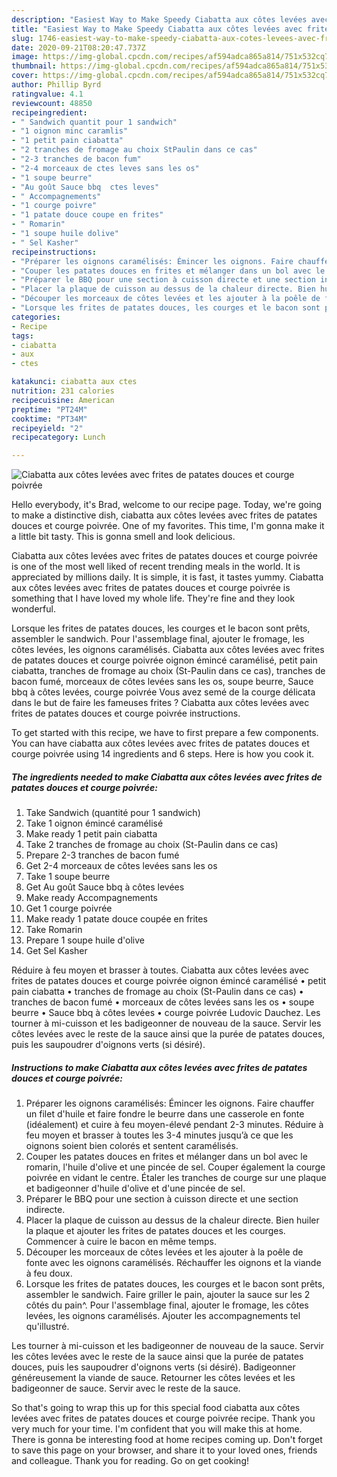 ```yaml
---
description: "Easiest Way to Make Speedy Ciabatta aux côtes levées avec frites de patates douces et courge poivrée"
title: "Easiest Way to Make Speedy Ciabatta aux côtes levées avec frites de patates douces et courge poivrée"
slug: 1746-easiest-way-to-make-speedy-ciabatta-aux-cotes-levees-avec-frites-de-patates-douces-et-courge-poivree
date: 2020-09-21T08:20:47.737Z
image: https://img-global.cpcdn.com/recipes/af594adca865a814/751x532cq70/ciabatta-aux-cotes-levees-avec-frites-de-patates-douces-et-courge-poivree-photo-principale-de-la-recette.jpg
thumbnail: https://img-global.cpcdn.com/recipes/af594adca865a814/751x532cq70/ciabatta-aux-cotes-levees-avec-frites-de-patates-douces-et-courge-poivree-photo-principale-de-la-recette.jpg
cover: https://img-global.cpcdn.com/recipes/af594adca865a814/751x532cq70/ciabatta-aux-cotes-levees-avec-frites-de-patates-douces-et-courge-poivree-photo-principale-de-la-recette.jpg
author: Phillip Byrd
ratingvalue: 4.1
reviewcount: 48850
recipeingredient:
- " Sandwich quantit pour 1 sandwich"
- "1 oignon minc caramlis"
- "1 petit pain ciabatta"
- "2 tranches de fromage au choix StPaulin dans ce cas"
- "2-3 tranches de bacon fum"
- "2-4 morceaux de ctes leves sans les os"
- "1 soupe beurre"
- "Au goût Sauce bbq  ctes leves"
- " Accompagnements"
- "1 courge poivre"
- "1 patate douce coupe en frites"
- " Romarin"
- "1 soupe huile dolive"
- " Sel Kasher"
recipeinstructions:
- "Préparer les oignons caramélisés: Émincer les oignons. Faire chauffer un filet d&#39;huile et faire fondre le beurre dans une casserole en fonte (idéalement) et cuire à feu moyen-élevé pendant 2-3 minutes. Réduire à feu moyen et brasser à toutes les 3-4 minutes jusqu’à ce que les oignons soient bien colorés et sentent caramélisés."
- "Couper les patates douces en frites et mélanger dans un bol avec le romarin, l&#39;huile d&#39;olive et une pincée de sel. Couper également la courge poivrée en vidant le centre. Étaler les tranches de courge sur une plaque et badigeonner d&#39;huile d&#39;olive et d&#39;une pincée de sel."
- "Préparer le BBQ pour une section à cuisson directe et une section indirecte."
- "Placer la plaque de cuisson au dessus de la chaleur directe. Bien huiler la plaque et ajouter les frites de patates douces et les courges. Commencer à cuire le bacon en même temps."
- "Découper les morceaux de côtes levées et les ajouter à la poêle de fonte avec les oignons caramélisés. Réchauffer les oignons et la viande à feu doux."
- "Lorsque les frites de patates douces, les courges et le bacon sont prêts, assembler le sandwich. Faire griller le pain, ajouter la sauce sur les 2 côtés du pain^. Pour l&#39;assemblage final, ajouter le fromage, les côtes levées, les oignons caramélisés. Ajouter les accompagnements tel qu&#39;illustré."
categories:
- Recipe
tags:
- ciabatta
- aux
- ctes

katakunci: ciabatta aux ctes 
nutrition: 231 calories
recipecuisine: American
preptime: "PT24M"
cooktime: "PT34M"
recipeyield: "2"
recipecategory: Lunch

---
```



![Ciabatta aux côtes levées avec frites de patates douces et courge poivrée](https://img-global.cpcdn.com/recipes/af594adca865a814/751x532cq70/ciabatta-aux-cotes-levees-avec-frites-de-patates-douces-et-courge-poivree-photo-principale-de-la-recette.jpg)

Hello everybody, it's Brad, welcome to our recipe page. Today, we're going to make a distinctive dish, ciabatta aux côtes levées avec frites de patates douces et courge poivrée. One of my favorites. This time, I'm gonna make it a little bit tasty. This is gonna smell and look delicious.

Ciabatta aux côtes levées avec frites de patates douces et courge poivrée is one of the most well liked of recent trending meals in the world. It is appreciated by millions daily. It is simple, it is fast, it tastes yummy. Ciabatta aux côtes levées avec frites de patates douces et courge poivrée is something that I have loved my whole life. They're fine and they look wonderful.

Lorsque les frites de patates douces, les courges et le bacon sont prêts, assembler le sandwich. Pour l&#39;assemblage final, ajouter le fromage, les côtes levées, les oignons caramélisés. Ciabatta aux côtes levées avec frites de patates douces et courge poivrée oignon émincé caramélisé, petit pain ciabatta, tranches de fromage au choix (St-Paulin dans ce cas), tranches de bacon fumé, morceaux de côtes levées sans les os, soupe beurre, Sauce bbq à côtes levées, courge poivrée Vous avez semé de la courge délicata dans le but de faire les fameuses frites ? Ciabatta aux côtes levées avec frites de patates douces et courge poivrée instructions.


To get started with this recipe, we have to first prepare a few components. You can have ciabatta aux côtes levées avec frites de patates douces et courge poivrée using 14 ingredients and 6 steps. Here is how you cook it.

<!--inarticleads1-->

##### The ingredients needed to make Ciabatta aux côtes levées avec frites de patates douces et courge poivrée:

1. Take  Sandwich (quantité pour 1 sandwich)
1. Take 1 oignon émincé caramélisé
1. Make ready 1 petit pain ciabatta
1. Take 2 tranches de fromage au choix (St-Paulin dans ce cas)
1. Prepare 2-3 tranches de bacon fumé
1. Get 2-4 morceaux de côtes levées sans les os
1. Take 1 soupe beurre
1. Get Au goût Sauce bbq à côtes levées
1. Make ready  Accompagnements
1. Get 1 courge poivrée
1. Make ready 1 patate douce coupée en frites
1. Take  Romarin
1. Prepare 1 soupe huile d&#39;olive
1. Get  Sel Kasher


Réduire à feu moyen et brasser à toutes. Ciabatta aux côtes levées avec frites de patates douces et courge poivrée oignon émincé caramélisé • petit pain ciabatta • tranches de fromage au choix (St-Paulin dans ce cas) • tranches de bacon fumé • morceaux de côtes levées sans les os • soupe beurre • Sauce bbq à côtes levées • courge poivrée Ludovic Dauchez. Les tourner à mi-cuisson et les badigeonner de nouveau de la sauce. Servir les côtes levées avec le reste de la sauce ainsi que la purée de patates douces, puis les saupoudrer d&#39;oignons verts (si désiré). 

<!--inarticleads2-->

##### Instructions to make Ciabatta aux côtes levées avec frites de patates douces et courge poivrée:

1. Préparer les oignons caramélisés: Émincer les oignons. Faire chauffer un filet d&#39;huile et faire fondre le beurre dans une casserole en fonte (idéalement) et cuire à feu moyen-élevé pendant 2-3 minutes. Réduire à feu moyen et brasser à toutes les 3-4 minutes jusqu’à ce que les oignons soient bien colorés et sentent caramélisés.
1. Couper les patates douces en frites et mélanger dans un bol avec le romarin, l&#39;huile d&#39;olive et une pincée de sel. Couper également la courge poivrée en vidant le centre. Étaler les tranches de courge sur une plaque et badigeonner d&#39;huile d&#39;olive et d&#39;une pincée de sel.
1. Préparer le BBQ pour une section à cuisson directe et une section indirecte.
1. Placer la plaque de cuisson au dessus de la chaleur directe. Bien huiler la plaque et ajouter les frites de patates douces et les courges. Commencer à cuire le bacon en même temps.
1. Découper les morceaux de côtes levées et les ajouter à la poêle de fonte avec les oignons caramélisés. Réchauffer les oignons et la viande à feu doux.
1. Lorsque les frites de patates douces, les courges et le bacon sont prêts, assembler le sandwich. Faire griller le pain, ajouter la sauce sur les 2 côtés du pain^. Pour l&#39;assemblage final, ajouter le fromage, les côtes levées, les oignons caramélisés. Ajouter les accompagnements tel qu&#39;illustré.


Les tourner à mi-cuisson et les badigeonner de nouveau de la sauce. Servir les côtes levées avec le reste de la sauce ainsi que la purée de patates douces, puis les saupoudrer d&#39;oignons verts (si désiré). Badigeonner généreusement la viande de sauce. Retourner les côtes levées et les badigeonner de sauce. Servir avec le reste de la sauce. 

So that's going to wrap this up for this special food ciabatta aux côtes levées avec frites de patates douces et courge poivrée recipe. Thank you very much for your time. I'm confident that you will make this at home. There is gonna be interesting food at home recipes coming up. Don't forget to save this page on your browser, and share it to your loved ones, friends and colleague. Thank you for reading. Go on get cooking!
